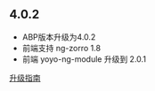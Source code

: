 ## 4.0.2
* ABP版本升级为4.0.2
* 前端支持  ng-zorro 1.8
* 前端  yoyo-ng-module  升级到 2.0.1


[升级指南](https://www.52abp.com/BlogDetails/7)